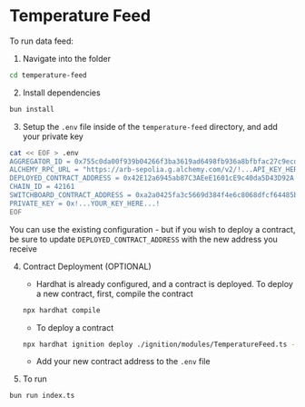 # Temperature Feed

To run data feed:

1. Navigate into the folder

```bash
cd temperature-feed
```

2. Install dependencies

```bash
bun install
```

3. Setup the `.env` file inside of the `temperature-feed` directory, and add your
private key

```bash
cat << EOF > .env
AGGREGATOR_ID = 0x755c0da00f939b04266f3ba3619ad6498fb936a8bfbfac27c9ecd4ab4c5d4878
ALCHEMY_RPC_URL = "https://arb-sepolia.g.alchemy.com/v2/!...API_KEY_HERE...!"
DEPLOYED_CONTRACT_ADDRESS = 0x42E12a6945ab87C3AEeE1601cE9c40da5D43D92A
CHAIN_ID = 42161
SWITCHBOARD_CONTRACT_ADDRESS = 0xa2a0425fa3c5669d384f4e6c8068dfcf64485b3b
PRIVATE_KEY = 0x!...YOUR_KEY_HERE...!
EOF
```

You can use the existing configuration - but if you wish to deploy a contract,
be sure to update `DEPLOYED_CONTRACT_ADDRESS` with the new address you receive

4. Contract Deployment (OPTIONAL)

	* Hardhat is already configured, and a contract is deployed. To deploy a new
	contract, first, compile the contract

	```bash
	npx hardhat compile
	```

	* To deploy a contract

	```bash
	npx hardhat ignition deploy ./ignition/modules/TemperatureFeed.ts --network arbitrumOne
	```

	* Add your new contract address to the `.env` file

6. To run

```bash
bun run index.ts
```
